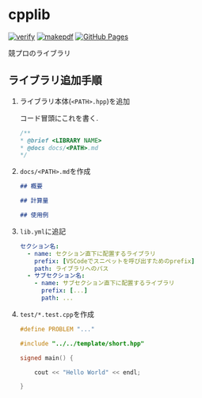 # cpplib

[![verify](https://github.com/morioprog/cpplib/workflows/verify/badge.svg?branch=master)](https://github.com/morioprog/cpplib/actions?query=workflow%3Averify+branch%3Amaster)
[![makepdf](https://github.com/morioprog/cpplib/workflows/makepdf/badge.svg)](https://github.com/morioprog/cpplib/actions?query=workflow%3Amakepdf+branch%3Amaster)
[![GitHub Pages](https://img.shields.io/static/v1?label=GitHub+Pages&message=+&color=brightgreen&logo=github)](https://morioprog.github.io/cpplib/) 

競プロのライブラリ

## ライブラリ追加手順

1. ライブラリ本体(`<PATH>.hpp`)を追加

    コード冒頭にこれを書く.

    ```cpp
    /**
    * @brief <LIBRARY NAME>
    * @docs docs/<PATH>.md
    */
    ```

1. `docs/<PATH>.md`を作成

    ```md
    ## 概要

    ## 計算量

    ## 使用例

    ```

1. `lib.yml`に追記

    ```yml
    セクション名:
      - name: セクション直下に配置するライブラリ
        prefix: [VSCodeでスニペットを呼び出すためのprefix]
        path: ライブラリへのパス
      - サブセクション名:
        - name: サブセクション直下に配置するライブラリ
          prefix: [...]
          path: ...
    ```

1. `test/*.test.cpp`を作成

    ```cpp
    #define PROBLEM "..."

    #include "../../template/short.hpp"

    signed main() {

        cout << "Hello World" << endl;

    }
    ```
